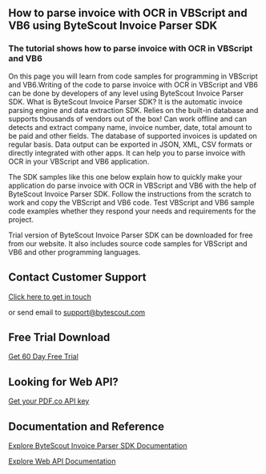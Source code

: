## How to parse invoice with OCR in VBScript and VB6 using ByteScout Invoice Parser SDK

### The tutorial shows how to parse invoice with OCR in VBScript and VB6

On this page you will learn from code samples for programming in VBScript and VB6.Writing of the code to parse invoice with OCR in VBScript and VB6 can be done by developers of any level using ByteScout Invoice Parser SDK. What is ByteScout Invoice Parser SDK? It is the automatic invoice parsing engine and data extraction SDK. Relies on the built-in database and supports thousands of vendors out of the box! Can work offline and can detects and extract company name, invoice number, date, total amount to be paid and other fields. The database of supported invoices is updated on regular basis. Data output can be exported in JSON, XML, CSV formats or directly integrated with other apps. It can help you to parse invoice with OCR in your VBScript and VB6 application.

The SDK samples like this one below explain how to quickly make your application do parse invoice with OCR in VBScript and VB6 with the help of ByteScout Invoice Parser SDK. Follow the instructions from the scratch to work and copy the VBScript and VB6 code. Test VBScript and VB6 sample code examples whether they respond your needs and requirements for the project.

Trial version of ByteScout Invoice Parser SDK can be downloaded for free from our website. It also includes source code samples for VBScript and VB6 and other programming languages.

## Contact Customer Support

[Click here to get in touch](https://bytescout.zendesk.com/hc/en-us/requests/new?subject=ByteScout%20Invoice%20Parser%20SDK%20Question)

or send email to [support@bytescout.com](mailto:support@bytescout.com?subject=ByteScout%20Invoice%20Parser%20SDK%20Question) 

## Free Trial Download

[Get 60 Day Free Trial](https://bytescout.com/download/web-installer?utm_source=github-readme)

## Looking for Web API? 

[Get your PDF.co API key](https://pdf.co/documentation/api?utm_source=github-readme)

## Documentation and Reference

[Explore ByteScout Invoice Parser SDK Documentation](https://bytescout.com/documentation/index.html?utm_source=github-readme)

[Explore Web API Documentation](https://pdf.co/documentation/api?utm_source=github-readme)